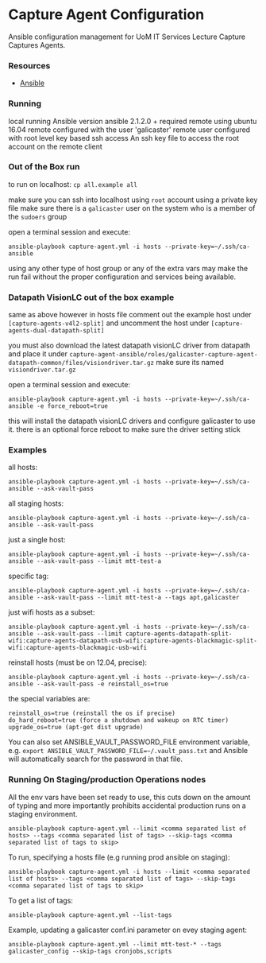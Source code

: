 # Capture Agent Configuration #

Ansible configuration management for UoM IT Services Lecture Capture Captures Agents.

### Resources ###
* [Ansible](http://docs.ansible.com)

### Running ###
local running Ansible version ansible 2.1.2.0 + required
remote using ubuntu 16.04
remote configured with the user 'galicaster'
remote user configured with root level key based ssh access
An ssh key file to access the root account on the remote client

### Out of the Box run ###
to run on localhost:
`cp all.example all`

make sure you can ssh into localhost using `root` account using a private key file
make sure there is a `galicaster` user on the system who is a member of the `sudoers` group

open a terminal session and execute:

`ansible-playbook capture-agent.yml -i hosts --private-key=~/.ssh/ca-ansible`

using any other type of host group or any of the extra vars may make the run fail
without the proper configuration and services being available.

### Datapath VisionLC out of the box example ###
same as above however in hosts file comment out the example host under `[capture-agents-v4l2-split]`
and uncomment the host under `[capture-agents-dual-datapath-split]`

you must also download the latest datapath visionLC driver from datapath and place it under `capture-agent-ansible/roles/galicaster-capture-agent-datapath-common/files/visiondriver.tar.gz`
make sure its named `visiondriver.tar.gz`

open a terminal session and execute:

`ansible-playbook capture-agent.yml -i hosts --private-key=~/.ssh/ca-ansible -e force_reboot=true`

this will install the datapath visionLC drivers and configure galicaster to use it.
there is an optional force reboot to make sure the driver setting stick


### Examples ###
all hosts:
```
ansible-playbook capture-agent.yml -i hosts --private-key=~/.ssh/ca-ansible --ask-vault-pass

```
all staging hosts:
```
ansible-playbook capture-agent.yml -i hosts --private-key=~/.ssh/ca-ansible --ask-vault-pass

```
just a single host:
```
ansible-playbook capture-agent.yml -i hosts --private-key=~/.ssh/ca-ansible --ask-vault-pass --limit mtt-test-a

```
specific tag:
```
ansible-playbook capture-agent.yml -i hosts --private-key=~/.ssh/ca-ansible --ask-vault-pass --limit mtt-test-a --tags apt,galicaster

```
just wifi hosts as a subset:

```
ansible-playbook capture-agent.yml -i hosts --private-key=~/.ssh/ca-ansible --ask-vault-pass --limit capture-agents-datapath-split-wifi:capture-agents-datapath-usb-wifi:capture-agents-blackmagic-split-wifi:capture-agents-blackmagic-usb-wifi

```

reinstall hosts (must be on 12.04, precise):
```
ansible-playbook capture-agent.yml -i hosts --private-key=~/.ssh/ca-ansible --ask-vault-pass -e reinstall_os=true

```
the special variables are:
```
reinstall_os=true (reinstall the os if precise)
do_hard_reboot=true (force a shutdown and wakeup on RTC timer)
upgrade_os=true (apt-get dist upgrade)

```

You can also set ANSIBLE_VAULT_PASSWORD_FILE environment variable, e.g. ```export ANSIBLE_VAULT_PASSWORD_FILE=~/.vault_pass.txt``` and Ansible will automatically search for the password in that file.

### Running On Staging/production Operations nodes ###
All the env vars have been set ready to use, this cuts down on the amount of typing and more importantly prohibits accidental production runs on a staging environment.
```
ansible-playbook capture-agent.yml --limit <comma separated list of hosts> --tags <comma separated list of tags> --skip-tags <comma separated list of tags to skip>

```
To run, specifying a hosts file (e.g running prod ansible on staging):
```
ansible-playbook capture-agent.yml -i hosts --limit <comma separated list of hosts> --tags <comma separated list of tags> --skip-tags <comma separated list of tags to skip>

```
To get a list of tags:
```
ansible-playbook capture-agent.yml --list-tags

```
Example, updating a galicaster conf.ini parameter on evey staging agent:
```
ansible-playbook capture-agent.yml --limit mtt-test-* --tags galicaster_config --skip-tags cronjobs,scripts

```
